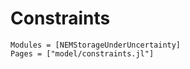 
# Constraints

```@autodocs
Modules = [NEMStorageUnderUncertainty]
Pages = ["model/constraints.jl"]
```